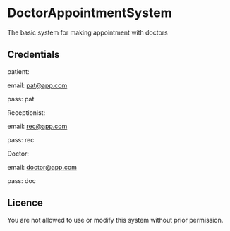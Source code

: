 # DoctorAppointmentSystem
The basic system for making appointment with doctors

## Credentials
patient:

email: pat@app.com

pass: pat


Receptionist:

email: rec@app.com

pass: rec


Doctor:

email: doctor@app.com

pass: doc

## Licence
You are not allowed to use or modify this system without prior permission.
